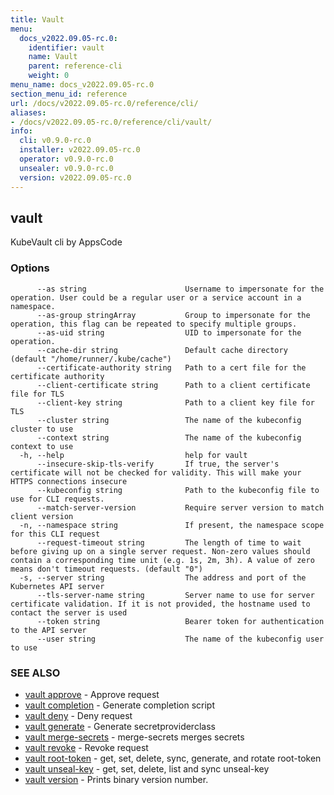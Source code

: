 ```yaml
---
title: Vault
menu:
  docs_v2022.09.05-rc.0:
    identifier: vault
    name: Vault
    parent: reference-cli
    weight: 0
menu_name: docs_v2022.09.05-rc.0
section_menu_id: reference
url: /docs/v2022.09.05-rc.0/reference/cli/
aliases:
- /docs/v2022.09.05-rc.0/reference/cli/vault/
info:
  cli: v0.9.0-rc.0
  installer: v2022.09.05-rc.0
  operator: v0.9.0-rc.0
  unsealer: v0.9.0-rc.0
  version: v2022.09.05-rc.0
---
```


## vault

KubeVault cli by AppsCode

### Options

```
      --as string                      Username to impersonate for the operation. User could be a regular user or a service account in a namespace.
      --as-group stringArray           Group to impersonate for the operation, this flag can be repeated to specify multiple groups.
      --as-uid string                  UID to impersonate for the operation.
      --cache-dir string               Default cache directory (default "/home/runner/.kube/cache")
      --certificate-authority string   Path to a cert file for the certificate authority
      --client-certificate string      Path to a client certificate file for TLS
      --client-key string              Path to a client key file for TLS
      --cluster string                 The name of the kubeconfig cluster to use
      --context string                 The name of the kubeconfig context to use
  -h, --help                           help for vault
      --insecure-skip-tls-verify       If true, the server's certificate will not be checked for validity. This will make your HTTPS connections insecure
      --kubeconfig string              Path to the kubeconfig file to use for CLI requests.
      --match-server-version           Require server version to match client version
  -n, --namespace string               If present, the namespace scope for this CLI request
      --request-timeout string         The length of time to wait before giving up on a single server request. Non-zero values should contain a corresponding time unit (e.g. 1s, 2m, 3h). A value of zero means don't timeout requests. (default "0")
  -s, --server string                  The address and port of the Kubernetes API server
      --tls-server-name string         Server name to use for server certificate validation. If it is not provided, the hostname used to contact the server is used
      --token string                   Bearer token for authentication to the API server
      --user string                    The name of the kubeconfig user to use
```

### SEE ALSO

* [vault approve](/docs/v2022.09.05-rc.0/reference/cli/vault_approve)	 - Approve request
* [vault completion](/docs/v2022.09.05-rc.0/reference/cli/vault_completion)	 - Generate completion script
* [vault deny](/docs/v2022.09.05-rc.0/reference/cli/vault_deny)	 - Deny request
* [vault generate](/docs/v2022.09.05-rc.0/reference/cli/vault_generate)	 - Generate secretproviderclass
* [vault merge-secrets](/docs/v2022.09.05-rc.0/reference/cli/vault_merge-secrets)	 - merge-secrets merges secrets
* [vault revoke](/docs/v2022.09.05-rc.0/reference/cli/vault_revoke)	 - Revoke request
* [vault root-token](/docs/v2022.09.05-rc.0/reference/cli/vault_root-token)	 - get, set, delete, sync, generate, and rotate root-token
* [vault unseal-key](/docs/v2022.09.05-rc.0/reference/cli/vault_unseal-key)	 - get, set, delete, list and sync unseal-key
* [vault version](/docs/v2022.09.05-rc.0/reference/cli/vault_version)	 - Prints binary version number.

